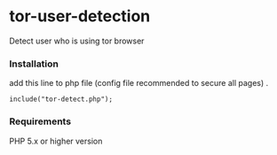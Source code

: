 # tor-user-detection
Detect user who is using tor browser

### Installation
add this line to php file (config file recommended to secure all pages) .
```
include("tor-detect.php");
```
### Requirements
PHP 5.x or higher version
